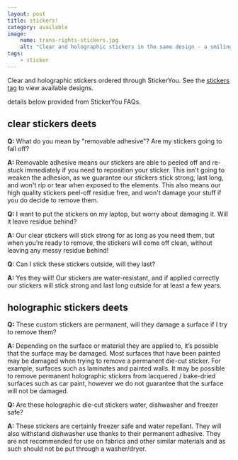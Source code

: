 ```yaml
---
layout: post
title: stickers!
category: available
image:
    name: trans-rights-stickers.jpg
    alt: "Clear and holographic stickers in the same design - a smiling skull with speech bubble reading 'trans rights!'"
tags:
    - sticker
---
```


Clear and holographic stickers ordered through StickerYou. See the [stickers tag](tag/sticker) to view available designs.

details below provided from StickerYou FAQs.

## clear stickers deets

**Q:** What do you mean by "removable adhesive"? Are my stickers going to fall off?

**A:** Removable adhesive means our stickers are able to peeled off and re-stuck immediately if you need to reposition your sticker. This isn't going to weaken the adhesion, as we guarantee our stickers stick strong, last long, and won't rip or tear when exposed to the elements. This also means our high quality stickers peel-off residue free, and won't damage your stuff if you do decide to remove them. 

**Q:** I want to put the stickers on my laptop, but worry about damaging it. Will it leave residue behind?

**A:** Our clear stickers will stick strong for as long as you need them, but when you’re ready to remove, the stickers will come off clean, without leaving any messy residue behind!

**Q:** Can I stick these stickers outside, will they last?

**A:** Yes they will! Our stickers are water-resistant, and if applied correctly our stickers will stick strong and last long outside for at least a few years.

## holographic stickers deets

**Q:** These custom stickers are permanent, will they damage a surface if I try to remove them?

**A:** Depending on the surface or material they are applied to, it’s possible that the surface may be damaged. Most surfaces that have been painted may be damaged when trying to remove a permanent die-cut sticker. For example, surfaces such as laminates and painted walls. It may be possible to remove permanent holographic stickers from lacquered / bake-dried surfaces such as car paint, however we do not guarantee that the surface will not be damaged.

**Q:** Are these holographic die-cut stickers water, dishwasher and freezer safe?

**A:** These stickers are certainly freezer safe and water repellant. They will also withstand dishwasher use thanks to their permanent adhesive. They are not recommended for use on fabrics and other similar materials and as such should not be put through a washer/dryer.
